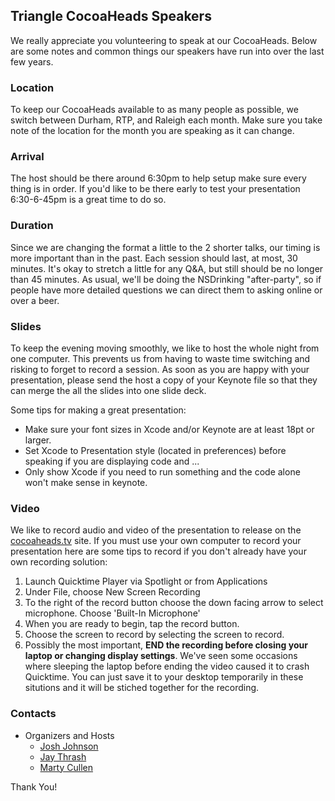 ## Triangle CocoaHeads Speakers

We really appreciate you volunteering to speak at our CocoaHeads. Below are some notes and common things our speakers have run into over the last few years.

### Location

To keep our CocoaHeads available to as many people as possible, we switch between Durham, RTP, and Raleigh each month. Make sure you take note of the location for the month you are speaking as it can change.

### Arrival

The host should be there around 6:30pm to help setup make sure every thing is in order. If you'd like to be there early to test your presentation 6:30-6-45pm is a great time to do so. 

### Duration

Since we are changing the format a little to the 2 shorter talks, our timing is more important than in the past. Each session should last, at most, 30 minutes. It's okay to stretch a little for any Q&A, but still should be no longer than 45 minutes. As usual, we'll be doing the NSDrinking "after-party", so if people have more detailed questions we can direct them to asking online or over a beer.

### Slides

To keep the evening moving smoothly, we like to host the whole night from one computer. This prevents us from having to waste time switching and risking to forget to record a session. As soon as you are happy with your presentation, please send the host a copy of your Keynote file so that they can merge the all the slides into one slide deck. 

Some tips for making a great presentation:
- Make sure your font sizes in Xcode and/or Keynote are at least 18pt or larger.
- Set Xcode to Presentation style (located in preferences) before speaking if you are displaying code and ...
- Only show Xcode if you need to run something and the code alone won't make sense in keynote.

### Video

We like to record audio and video of the presentation to release on the [cocoaheads.tv](http://cocoaheads.tv) site. If you must use your own computer to record your presentation here are some tips to record if you don't already have your own recording solution:

  1. Launch Quicktime Player via Spotlight or from Applications
  2. Under File, choose New Screen Recording 
  3. To the right of the record button choose the down facing arrow to select microphone. Choose 'Built-In Microphone'
  4. When you are ready to begin, tap the record button.
  5. Choose the screen to record by selecting the screen to record.
  5. Possibly the most important, __END the recording before closing your laptop or changing display settings__. We've seen some occasions where sleeping the laptop before ending the video caused it to crash Quicktime. You can just save it to your desktop temporarily in these situtions and it will be stiched together for the recording. 

### Contacts

- Organizers and Hosts
  - [Josh Johnson](http://twitter.com/jnjosh)
  - [Jay Thrash](http://twitter.com/jaythrash)
  - [Marty Cullen](http://twitter.com/martycullen)

Thank You!
